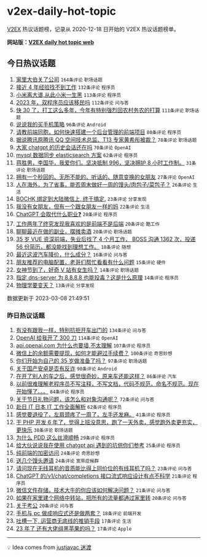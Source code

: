# v2ex-daily-hot-topic

[V2EX](https://www.v2ex.com/) 热议话题榜，记录从 2020-12-18 日开始的 V2EX 热议话题榜单。

**网站版：[V2EX daily hot topic web](https://boojack.github.io/v2ex-daily-hot-topic-web/)**

## 今日热议话题

<!-- TODAY BEGIN -->

1. [家里大伯关了公司](https://www.v2ex.com/t/922143) `164条评论` `职场话题`
1. [接近 4 年经验找不到工作](https://www.v2ex.com/t/922086) `132条评论` `程序员`
1. [小米离大谱,从此小米一生黑](https://www.v2ex.com/t/922258) `113条评论` `程序员`
1. [2023 年，双程序员应该移民吗](https://www.v2ex.com/t/922140) `112条评论` `问与答`
1. [快 30 了，打工这么多年，今年有特别强烈回农村务农的打算](https://www.v2ex.com/t/922175) `111条评论` `职场话题`
1. [说说我的买手机策略](https://www.v2ex.com/t/922236) `96条评论` `Android`
1. [请教前端同胞，如何快速搭建一个后台管理的前端项目](https://www.v2ex.com/t/922121) `80条评论` `程序员`
1. [据说腾讯原腾讯 QQ 空间技术总监、T13 专家黄希彤被裁？](https://www.v2ex.com/t/922097) `78条评论` `职场话题`
1. [大家 chatgpt 的历史会话还在吗](https://www.v2ex.com/t/922162) `70条评论` `OpenAI`
1. [mysql 数据同步 elasticsearch 方案](https://www.v2ex.com/t/922102) `62条评论` `程序员`
1. [蒋胜男，李国华，我爱你们。坚决抵制 996，坚决拥护 8 小时工作制。](https://www.v2ex.com/t/922230) `31条评论` `职场话题`
1. [拥有一个秒回的、无所不能的、听话的、随意变换的女朋友](https://www.v2ex.com/t/922292) `27条评论` `OpenAI`
1. [人在海外，为了省事，能否周末做好一周的馒头/肉包子/菜包子？](https://www.v2ex.com/t/922204) `26条评论` `生活`
1. [BOCHK 绑定到大陆微信上, 终于搞定.](https://www.v2ex.com/t/922410) `23条评论` `分享发现`
1. [我没有女朋友，但有一个跟女朋友一样的妈](https://www.v2ex.com/t/922395) `22条评论` `生活`
1. [ChatGPT 会取代什么职业❓](https://www.v2ex.com/t/922389) `20条评论` `程序员`
1. [工作两年了终究发现我喜欢的是前端不是后端](https://www.v2ex.com/t/922254) `20条评论` `酷工作`
1. [聊聊最近在做的副业，摆摊卖酒](https://www.v2ex.com/t/922228) `20条评论` `职场话题`
1. [35 岁 VUE 资深前端，失业后找了 4 个月工作， BOSS 沟通 1362 次，投递 56 份简历，都没能找到理想工作。](https://www.v2ex.com/t/922124) `18条评论` `随想`
1. [最近这波汽车降价，什么成分？](https://www.v2ex.com/t/922243) `16条评论` `问与答`
1. [朋友推荐的电脑配置，老哥们帮忙看看有什么问题](https://www.v2ex.com/t/922296) `15条评论` `硬件`
1. [女神节到了，好奇 V 站有女生吗？](https://www.v2ex.com/t/922231) `14条评论` `职场话题`
1. [指定 dns-server 为 8.8.8.8 也能投毒？这是什么原理](https://www.v2ex.com/t/922225) `14条评论` `程序员`
1. [物理学要变天？](https://www.v2ex.com/t/922363) `13条评论` `分享发现`

数据更新于 2023-03-08 21:49:51

<!-- TODAY END -->

### 昨日热议话题

<!-- YESTERDAY BEGIN -->

1. [有没有跟我一样，特别抗拒开车出门的](https://www.v2ex.com/t/921838) `134条评论` `问与答`
1. [OpenAI 给我开了 300 刀](https://www.v2ex.com/t/921774) `114条评论` `OpenAI`
1. [api.openai.com 为什么也要墙,不太理解](https://www.v2ex.com/t/921883) `107条评论` `程序员`
1. [微信上的余额需要提现，如何才能避过手续费？](https://www.v2ex.com/t/921804) `100条评论` `奇思妙想`
1. [你们开始为自己的 35 岁做准备了吗？](https://www.v2ex.com/t/921827) `97条评论` `职场话题`
1. [关于国产安卓是否有反诈](https://www.v2ex.com/t/921868) `90条评论` `Android`
1. [在开了别人的车之后，感觉很奇妙，原来车还能这样？](https://www.v2ex.com/t/921847) `86条评论` `汽车`
1. [以前很难理解老程序员不写注释，不写文档，代码不规范，命名不规范。现在开始懂了。。。](https://www.v2ex.com/t/921889) `84条评论` `程序员`
1. [关于节日礼物问题，该怎么和对象沟通呢？](https://www.v2ex.com/t/921876) `72条评论` `问与答`
1. [赴日 IT 日本 IT 工作全面解析](https://www.v2ex.com/t/921777) `62条评论` `程序员`
1. [感觉要退役了，左肩颈疼了一周了，左手还发麻。](https://www.v2ex.com/t/921814) `41条评论` `程序员`
1. [干 PHP 开发 6 年了，觉得上班没意思，跑了一天外卖，感觉跑外卖更充实，更快乐](https://www.v2ex.com/t/921791) `38条评论` `职场话题`
1. [为什么 PDD 这么丝滑顺畅](https://www.v2ex.com/t/922033) `29条评论` `程序员`
1. [给大伙说说我在使用 chatgpt api 遇到的坑供你们参考](https://www.v2ex.com/t/921809) `25条评论` `程序员`
1. [纯前端的加密访问](https://www.v2ex.com/t/921892) `24条评论` `奇思妙想`
1. [送几个馒头邀请](https://www.v2ex.com/t/921874) `24条评论` `宽带症候群`
1. [请问现在无线耳机的音质能比得上同价位的有线耳机了吗？](https://www.v2ex.com/t/921783) `23条评论` `问与答`
1. [ChatGPT 的/v1/chat/completions 接口流式响应设计有点不科学](https://www.v2ex.com/t/921810) `21条评论` `程序员`
1. [微信文件存储，技术大牛的你应该如何解决问题？](https://www.v2ex.com/t/921772) `21条评论` `问与答`
1. [如果在家里建个网络中转站，把所有的流量都通过家里转](https://www.v2ex.com/t/921993) `20条评论` `问与答`
1. [关于考公](https://www.v2ex.com/t/921805) `20条评论` `问与答`
1. [手机与 pc 做成响应式还是做两套？](https://www.v2ex.com/t/921787) `18条评论` `前端开发`
1. [吐槽一下, 运营商无底线的推销手段](https://www.v2ex.com/t/921925) `17条评论` `生活`
1. [23 年了 还有大佬组黑苹果的吗？](https://www.v2ex.com/t/921910) `17条评论` `Apple`

<!-- YESTERDAY END -->

---

💡 Idea comes from [justjavac 迷渡](https://github.com/justjavac/)
